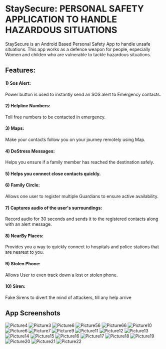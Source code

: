 # StaySecure: PERSONAL SAFETY APPLICATION TO HANDLE HAZARDOUS SITUATIONS

StaySecure is an Android Based Personal Safety App to handle unsafe situations. This app works as a defence weapon for people, especially Women and childen who are vulnerable to tackle hazardous situations.


## Features: 
#### 1) Sos Alert:
Power button is used to instantly send an SOS alert to Emergency contacts.
#### 2) Helpline Numbers: 
Toll free numbers to be contacted in emergency.
#### 3) Maps: 
Make your contacts follow you on your journey remotely using Map.
#### 4) DeStress Messages: 
Helps you ensure if a family member has reached the destination safely.
#### 5) Helps you connect close contacts quickly.
#### 6) Family Circle: 
Allows one user to register multiple Guardians to ensure active availability.
#### 7) Captures audio of the user's surroundings:
Record audio for 30 seconds and sends it to the registered contacts along with an alert message.
#### 8) NearBy Places: 
Provides you a way to quickly connect to hospitals and police stations that are nearest to you.
#### 9) Stolen Phone: 
Allows User to even track down a lost or stolen phone.
#### 10) Siren: 
Fake Sirens to divert the mind of attackers, till any help arrive


## App Screenshots

![Picture4](https://user-images.githubusercontent.com/56788910/146035813-f2fff0fa-69cf-4942-9050-4a064e31433b.jpg)           ![Picture3](https://user-images.githubusercontent.com/56788910/146035856-78356841-a657-4da8-bc9a-d78639cfa37d.jpg)        ![Picture6](https://user-images.githubusercontent.com/56788910/146058609-e77b2810-3031-44c9-b132-19a9fc0581f3.jpg)         ![Picture56](https://user-images.githubusercontent.com/56788910/146058987-a34ec6b4-9a4a-4936-8477-5701459d77b2.jpg)     ![Picture66](https://user-images.githubusercontent.com/56788910/146061205-378bacbd-742e-407e-98fd-ee6ac5f8cc53.jpg)        ![Picture10](https://user-images.githubusercontent.com/56788910/146061271-dfb6255e-452d-46aa-8649-6207affceffc.jpg)          ![Picture6](https://user-images.githubusercontent.com/56788910/146061390-f28c64f8-2ade-4189-93b3-891ba506b9cd.png)       ![Picture7](https://user-images.githubusercontent.com/56788910/146061291-d41ef045-755c-423a-9225-523e8129bda7.png)      ![Picture9](https://user-images.githubusercontent.com/56788910/146061427-a96e78a8-c2a4-445b-af25-133aa2ce0870.jpg)        ![Picture11](https://user-images.githubusercontent.com/56788910/146061962-75685537-a5ca-450e-93d8-62bc935365a4.jpg)     ![Picture12](https://user-images.githubusercontent.com/56788910/146062695-9d04cd93-dbc1-40cc-8fd8-309bad385ff9.jpg)       ![Picture13](https://user-images.githubusercontent.com/56788910/146062801-a90aa29c-d0e3-46fe-bea3-afba03a5cc3f.jpg)        ![Picture14](https://user-images.githubusercontent.com/56788910/146062828-40967dec-81e7-43b0-ad10-d6c71394cd52.jpg)     ![Picture15](https://user-images.githubusercontent.com/56788910/146062848-4553aac4-1388-40c0-9fbc-3e48f4db345f.jpg)        ![Picture16](https://user-images.githubusercontent.com/56788910/146063171-9822ae97-363d-43fe-bf11-7cfb70b082c1.jpg)       ![Picture17](https://user-images.githubusercontent.com/56788910/146063193-530347fb-d0d0-44ed-98f1-8d4998b96224.jpg)     ![Picture18](https://user-images.githubusercontent.com/56788910/146063221-5f3fa162-311a-41b4-8217-0f7eeb402508.jpg)       ![Picture19](https://user-images.githubusercontent.com/56788910/146063259-be48c780-6ab4-4713-ab4b-af7b8b2411d3.jpg)     ![Picture20](https://user-images.githubusercontent.com/56788910/146063402-7535b6d3-60d6-4b8f-9cca-8816e931d0b4.jpg)     ![Picture21](https://user-images.githubusercontent.com/56788910/146063474-c2962153-6738-416e-8112-9f7e92d7c7ac.jpg)      ![Picture22](https://user-images.githubusercontent.com/56788910/146063503-ef4a51c3-dac0-452d-901a-2554ff516dca.jpg)
